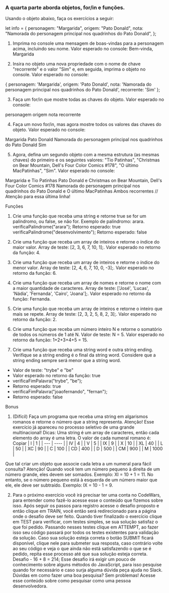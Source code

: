 ### A quarta parte aborda objetos, for/in e funções.

Usando o objeto abaixo, faça os exercícios a seguir:

let info = {
  personagem: "Margarida",
  origem: "Pato Donald",
  nota: "Namorada do personagem principal nos quadrinhos do Pato Donald",
};

1. Imprima no console uma mensagem de boas-vindas para a personagem acima, incluindo seu nome.
Valor esperado no console: Bem-vinda, Margarida

2. Insira no objeto uma nova propriedade com o nome de chave "recorrente" e o valor "Sim" e, em seguida, imprima o objeto no console.
Valor esperado no console:

  {
    personagem: 'Margarida',
    origem: 'Pato Donald',
    nota: 'Namorada do personagem principal nos quadrinhos do Pato Donald',
    recorrente: 'Sim'
  };

  3. Faça um for/in que mostre todas as chaves do objeto.
Valor esperado no console:

  personagem
  origem
  nota
  recorrente

  4. Faça um novo for/in, mas agora mostre todos os valores das chaves do objeto.
Valor esperado no console:

  Margarida
  Pato Donald
  Namorada do personagem principal nos quadrinhos do Pato Donald
  Sim

  5. Agora, defina um segundo objeto com a mesma estrutura (as mesmas chaves) do primeiro e os seguintes valores: "Tio Patinhas", "Christmas on Bear Mountain, Dell's Four Color Comics #178", "O último MacPatinhas", "Sim".
Valor esperado no console:

Margarida e Tio Patinhas
Pato Donald e Christmas on Bear Mountain, Dell's Four Color Comics #178
Namorada do personagem principal nos quadrinhos do Pato Donald e O último MacPatinhas
Ambos recorrentes // Atenção para essa última linha!

Funções

1. Crie uma função que receba uma string e retorne true se for um palíndromo, ou false, se não for.
Exemplo de palíndromo: arara.
verificaPalindrome("arara");
Retorno esperado: true
verificaPalindrome("desenvolvimento");
Retorno esperado: false

2. Crie uma função que receba um array de inteiros e retorne o índice do maior valor.
Array de teste: [2, 3, 6, 7, 10, 1];.
Valor esperado no retorno da função: 4.

3. Crie uma função que receba um array de inteiros e retorne o índice do menor valor.
Array de teste: [2, 4, 6, 7, 10, 0, -3];.
Valor esperado no retorno da função: 6.

4. Crie uma função que receba um array de nomes e retorne o nome com a maior quantidade de caracteres.
Array de teste: ['José', 'Lucas', 'Nádia', 'Fernanda', 'Cairo', 'Joana'];.
Valor esperado no retorno da função: Fernanda.

5. Crie uma função que receba um array de inteiros e retorne o inteiro que mais se repete.
Array de teste: [2, 3, 2, 5, 8, 2, 3];.
Valor esperado no retorno da função: 2.

6. Crie uma função que receba um número inteiro N e retorne o somatório de todos os números de 1 até N.
Valor de teste: N = 5.
Valor esperado no retorno da função: 1+2+3+4+5 = 15.

7. Crie uma função que receba uma string word e outra string ending. Verifique se a string ending é o final da string word. Considere que a string ending sempre será menor que a string word.
- Valor de teste: "trybe" e "be"
- Valor esperado no retorno da função: true
- verificaFimPalavra("trybe", "be");
- Retorno esperado: true
- verificaFimPalavra("joaofernando", "fernan");
- Retorno esperado: false

Bonus 

1. (Difícil) Faça um programa que receba uma string em algarismos romanos e retorne o número que a string representa.
Atenção! Esse exercício já apareceu no processo seletivo de uma grande multinacional!
Dicas:
Uma string é um array de caracteres, então cada elemento do array é uma letra.
O valor de cada numeral romano é:
Copiar
     | I   | 1    |
     | --- | ---- |
     | IV  | 4    |
     | V   | 5    |
     | IX  | 9    |
     | X   | 10   |
     | XL  | 40   |
     | L   | 50   |
     | XC  | 90   |
     | C   | 100  |
     | CD  | 400  |
     | D   | 500  |
     | CM  | 900  |
     | M   | 1000 |

Que tal criar um objeto que associe cada letra a um numeral para fácil consulta?
Atenção! Quando você tem um número pequeno à direita de um número grande, eles devem ser somados. Exemplo: XI = 10 + 1 = 11. No entanto, se o número pequeno está à esquerda de um número maior que ele, ele deve ser subtraído. Exemplo: IX = 10 - 1 = 9.

2. Para o próximo exercício você irá precisar ter uma conta no CodeWars, para entender como fazê-lo acesse esse o conteúdo que fizemos sobre isso. Após seguir os passos para registro acesse o desafio proposto e então clique em TRAIN, você então será redirecionado para a página onde o desafio deve ser feito. Quando tiver finalizado o exercício clique em TEST para verificar, com testes simples, se sua solução satisfaz o que foi pedido. Passando nesses testes clique em ATTEMPT, ao fazer isso seu código passará por todos os testes existentes para validação da solução. Caso sua solução esteja correta o botão SUBMIT ficará disponível, clique nele para submeter sua resposta, caso contrário volte ao seu código e veja o que ainda não está satisfazendo o que se é pedido, repita esse processo até que sua solução esteja correta.
Desafio - 16 + 8 = 214;
Esse desafio irá exigir um pouco de conhecimento sobre alguns métodos do JavaScript, para isso pesquise quando for necessário e caso surja alguma dúvida peça ajuda no Slack. Dúvidas em como fazer uma boa pesquisa? Sem problemas! Acesse esse conteúdo sobre como pesquisar como uma pessoa desenvolvedora.